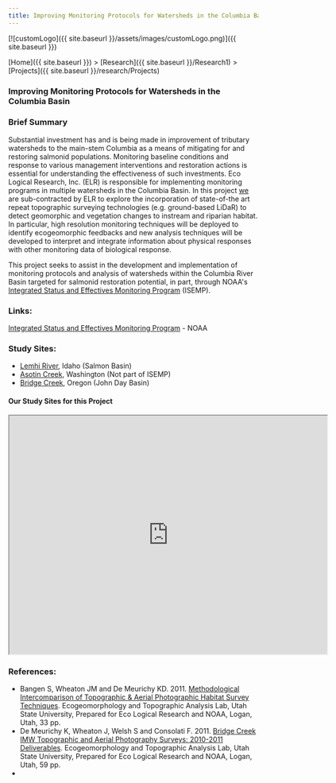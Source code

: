 ```yaml
---
title: Improving Monitoring Protocols for Watersheds in the Columbia Basin
---
```


[![customLogo]({{ site.baseurl }}/assets/images/customLogo.png)]({{ site.baseurl }})

[Home]({{ site.baseurl }})‎ > ‎[Research]({{ site.baseurl }}/Research1)‎ > ‎[Projects]({{ site.baseurl }}/research/Projects)

### Improving Monitoring Protocols for Watersheds in the Columbia Basin

### Brief Summary

Substantial investment has and is being made in improvement of tributary watersheds to the main-stem Columbia as a means of mitigating for and restoring salmonid populations. Monitoring baseline conditions and response to various management interventions and restoration actions is essential for understanding the effectiveness of such investments. Eco Logical Research, Inc. (ELR) is responsible for implementing monitoring programs in multiple watersheds in the Columbia Basin. In this project [we](http://www.joewheaton.org/lab) are sub-contracted by ELR to explore the incorporation of state-of-the art repeat topographic surveying technologies (e.g. ground-based LiDaR) to detect geomorphic and vegetation changes to instream and riparian habitat. In particular, high resolution monitoring techniques will be deployed to identify ecogeomorphic feedbacks and new analysis techniques will be developed to interpret and integrate information about physical responses with other monitoring data of biological response. 

This project seeks to assist in the development and implementation of monitoring protocols and analysis of watersheds within the Columbia River Basin targeted for salmonid restoration potential, in part, through NOAA's [Integrated Status and Effectives Monitoring Program](http://www.nwfsc.noaa.gov/research/divisions/cbd/mathbio/isemp/index.cfm) (ISEMP).

### Links:

[Integrated Status and Effectives Monitoring Program](http://www.nwfsc.noaa.gov/research/divisions/cbd/mathbio/isemp/index.cfm) - NOAA

### Study Sites:

- [Lemhi River](http://www.joewheaton.org/Home/research/unlisted-study-sites/lemhi-river), Idaho (Salmon Basin)
- [Asotin Creek](http://www.joewheaton.org/Home/research/unlisted-study-sites/asotin-creek), Washington (Not part of ISEMP)
- [Bridge Creek](http://www.joewheaton.org/Home/research/study-sites/bridge-creek), Oregon (John Day Basin)

#### Our Study Sites for this Project

<iframe src="https://www.google.com/maps/d/embed?mid=1XTXYugj-Hnqddkfk6FZwu5iEjk8&hl=en" width="640" height="480"></iframe>



### References:

- Bangen S, Wheaton JM and De Meurichy KD. 2011. [Methodological Intercomparison of Topographic & Aerial Photographic Habitat Survey Techniques](http://www.gis.usu.edu/~jwheaton/et_al/Lemhi/Lemhi2011AnnualReport.pdf).  Ecogeomorphology and Topographic Analysis Lab, Utah State University, Prepared for Eco Logical Research and NOAA, Logan, Utah, 33 pp.
- De Meurichy K, Wheaton J, Welsh S and Consolati F. 2011. [Bridge Creek IMW Topographic and Aerial Photography Surveys: 2010-2011 Deliverables](http://www.gis.usu.edu/~jwheaton/et_al/BridgeCreek/2011AnnualReport/BridgeCreek_ETAL_Surveys_Annual_Report_2011_Large.pdf). Ecogeomorphology and Topographic Analysis Lab, Utah State University, Prepared for Eco Logical Research and NOAA, Logan, Utah, 59 pp. 
- ​